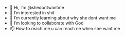 - 👋 Hi, I’m @shedontwantme
- 👀 I’m interested in shit 
- 🌱 I’m currently learning about why she dont want me
- 💞️ I’m looking to collaborate with God 
- 📫 How to reach me u can reach ne when she want me

<!---
shedontwantme/shedontwantme is a ✨ special ✨ repository because its `README.md` (this file) appears on your GitHub profile.
You can click the Preview link to take a look at your changes.
--->

